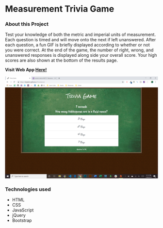 # Measurement Trivia Game

### About this Project

Test your knowledge of both the metric and imperial units of measurement. Each question is timed and will move onto the next if left unanswered. After each question, a fun GIF is briefly displayed according to whether or not you were correct. At the end of the game, the number of right, wrong, and unanswered responses is displayed along side your overall score. Your high scores are also shown at the bottom of the results page.

  **Visit Web App [Here!](https://dojeda1.github.io/TriviaGame/)**

![Web App Image](./demo.png)

### Technologies used

* HTML
* CSS
* JavaScript
* jQuery
* Bootstrap
